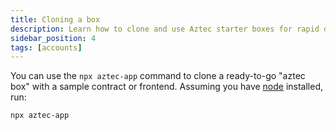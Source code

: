 ```yaml
---
title: Cloning a box
description: Learn how to clone and use Aztec starter boxes for rapid development.
sidebar_position: 4
tags: [accounts]
---
```

You can use the `npx aztec-app` command to clone a ready-to-go "aztec box" with a sample contract or frontend. Assuming you have [node](https://nodejs.org/en/) installed, run:

```bash
npx aztec-app
```